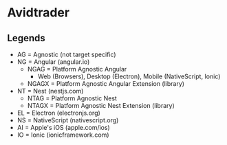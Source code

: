 # Avidtrader

## Legends

- AG = Agnostic (not target specific)
- NG = Angular (angular.io)
  - NGAG = Platform Agnostic Angular
    - Web (Browsers), Desktop (Electron), Mobile (NativeScript, Ionic)
  - NGAGX = Platform Agnostic Angular Extension (library)
- NT = Nest (nestjs.com)
  - NTAG = Platform Agnostic Nest
  - NTAGX = Platform Agnostic Nest Extension (library)
- EL = Electron (electronjs.org)
- NS = NativeScript (nativescript.org)
- AI = Apple's iOS (apple.com/ios)
- IO = Ionic (ionicframework.com)
